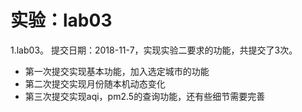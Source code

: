 # 实验：lab03
1.lab03。 提交日期：2018-11-7，实现实验二要求的功能，共提交了3次。<br>
* 第一次提交实现基本功能，加入选定城市的功能
* 第二次提交实现月份随本机动态变化
* 第三次提交实现aqi，pm2.5的查询功能，还有些细节需要完善
